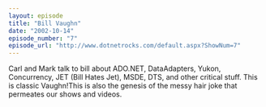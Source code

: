 ```yaml
---
layout: episode
title: "Bill Vaughn"
date: "2002-10-14"
episode_number: "7"
episode_url: "http://www.dotnetrocks.com/default.aspx?ShowNum=7"
---
```


Carl and Mark talk to bill about ADO.NET, DataAdapters, Yukon, Concurrency, JET (Bill Hates Jet), MSDE, DTS, and other critical stuff. This is classic Vaughn!This is also the genesis of the messy hair joke that permeates our shows and videos.


